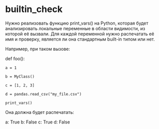 # builtin_check

Нужно реализовать функцию print_vars() на Python, которая будет анализировать локальные переменные в области видимости, из которой её вызвали.
Для каждой переменной нужно распечатать её имя и проверку, является ли она стандартным built-in типом или нет.

Например, при таком вызове:

def foo():

    a = 1
    
    b = MyClass()
    
    c = [1, 2, 3]
    
    d = pandas.read_csv("my_file.csv")
    
    print_vars()
    
    
    
Она должна будет распечатать:

a: True
b: False
c: True
d: False
